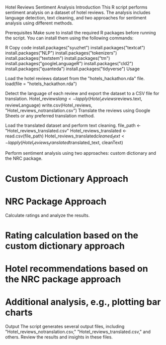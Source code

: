 Hotel Reviews Sentiment Analysis
Introduction
This R script performs sentiment analysis on a dataset of hotel reviews. The analysis includes language detection, text cleaning, and two approaches for sentiment analysis using different methods.

Prerequisites
Make sure to install the required R packages before running the script. You can install them using the following commands:

R
Copy code
install.packages("syuzhet")
install.packages("textcat")
install.packages("NLP")
install.packages("tokenizers")
install.packages("textstem")
install.packages("tm")
install.packages("googleLanguageR")
install.packages("cld2")
install.packages("quanteda")
install.packages("tidyverse")
Usage

Load the hotel reviews dataset from the "hotels_hackathon.rda" file.
load(file = "hotels_hackathon.rda")

Detect the language of each review and export the dataset to a CSV file for translation.
Hotel_reviews$lang <- lapply(Hotel_reviews$reviews.text, reviewLanguage)
write.csv(Hotel_reviews, "Hotel_reviews_notranslation.csv")
Translate the reviews using Google Sheets or any preferred translation method.

Load the translated dataset and perform text cleaning.
file_path <- "Hotel_reviews_translated.csv"
Hotel_reviews_translated <- read.csv(file_path)
Hotel_reviews_translated$cleaned_text <- lapply(Hotel_reviews_translated$translated_text, cleanText)

Perform sentiment analysis using two approaches: custom dictionary and the NRC package.

# Custom Dictionary Approach

# NRC Package Approach
Calculate ratings and analyze the results.

# Rating calculation based on the custom dictionary approach

# Hotel recommendations based on the NRC package approach

# Additional analysis, e.g., plotting bar charts

Output
The script generates several output files, including "Hotel_reviews_notranslation.csv," "Hotel_reviews_translated.csv," and others. Review the results and insights in these files.
